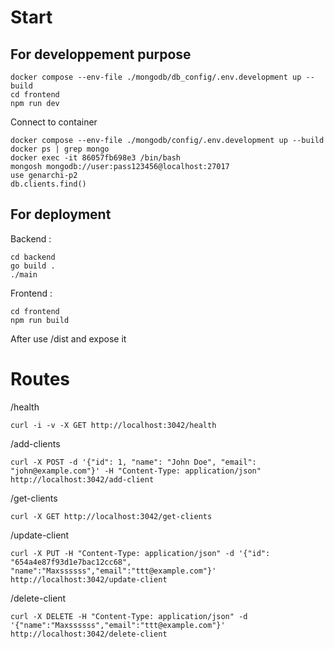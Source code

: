 # Start

## For developpement purpose

```
docker compose --env-file ./mongodb/db_config/.env.development up --build
cd frontend
npm run dev
```

Connect to container

```
docker compose --env-file ./mongodb/config/.env.development up --build
docker ps | grep mongo
docker exec -it 86057fb698e3 /bin/bash
mongosh mongodb://user:pass123456@localhost:27017
use genarchi-p2
db.clients.find()
```

## For deployment

Backend :

```
cd backend
go build .
./main
```

Frontend :

```
cd frontend
npm run build
```

After use /dist and expose it

# Routes

/health

```
curl -i -v -X GET http://localhost:3042/health
```

/add-clients

```
curl -X POST -d '{"id": 1, "name": "John Doe", "email": "john@example.com"}' -H "Content-Type: application/json" http://localhost:3042/add-client
```

/get-clients

```
curl -X GET http://localhost:3042/get-clients
```

/update-client

```
curl -X PUT -H "Content-Type: application/json" -d '{"id": "654a4e87f93d1e7bac12cc68", "name":"Maxssssss","email":"ttt@example.com"}' http://localhost:3042/update-client
```

/delete-client

```
curl -X DELETE -H "Content-Type: application/json" -d '{"name":"Maxssssss","email":"ttt@example.com"}' http://localhost:3042/delete-client
```
